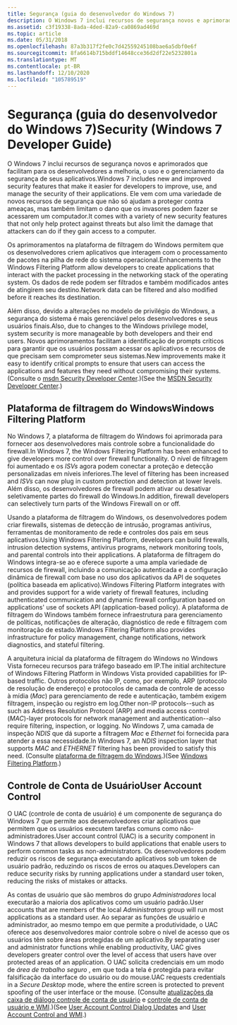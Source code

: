```yaml
---
title: Segurança (guia do desenvolvedor do Windows 7)
description: O Windows 7 inclui recursos de segurança novos e aprimorados que facilitam para os desenvolvedores a melhoria, o uso e o gerenciamento da segurança de seus aplicativos.
ms.assetid: c3f19338-8ada-4ded-82a9-ca0869ad469d
ms.topic: article
ms.date: 05/31/2018
ms.openlocfilehash: 87a3b317f2fe0c7d42559245108bae6a5dbf0e6f
ms.sourcegitcommit: 8fa6614b715bddf14648cce36d2df22e5232801a
ms.translationtype: MT
ms.contentlocale: pt-BR
ms.lasthandoff: 12/10/2020
ms.locfileid: "105789519"
---
```

# <a name="security-windows-7-developer-guide"></a><span data-ttu-id="b9d0a-103">Segurança (guia do desenvolvedor do Windows 7)</span><span class="sxs-lookup"><span data-stu-id="b9d0a-103">Security (Windows 7 Developer Guide)</span></span>

<span data-ttu-id="b9d0a-104">O Windows 7 inclui recursos de segurança novos e aprimorados que facilitam para os desenvolvedores a melhoria, o uso e o gerenciamento da segurança de seus aplicativos.</span><span class="sxs-lookup"><span data-stu-id="b9d0a-104">Windows 7 includes new and improved security features that make it easier for developers to improve, use, and manage the security of their applications.</span></span> <span data-ttu-id="b9d0a-105">Ele vem com uma variedade de novos recursos de segurança que não só ajudam a proteger contra ameaças, mas também limitam o dano que os invasores podem fazer se acessarem um computador.</span><span class="sxs-lookup"><span data-stu-id="b9d0a-105">It comes with a variety of new security features that not only help protect against threats but also limit the damage that attackers can do if they gain access to a computer.</span></span>

<span data-ttu-id="b9d0a-106">Os aprimoramentos na plataforma de filtragem do Windows permitem que os desenvolvedores criem aplicativos que interagem com o processamento de pacotes na pilha de rede do sistema operacional.</span><span class="sxs-lookup"><span data-stu-id="b9d0a-106">Enhancements to the Windows Filtering Platform allow developers to create applications that interact with the packet processing in the networking stack of the operating system.</span></span> <span data-ttu-id="b9d0a-107">Os dados de rede podem ser filtrados e também modificados antes de atingirem seu destino.</span><span class="sxs-lookup"><span data-stu-id="b9d0a-107">Network data can be filtered and also modified before it reaches its destination.</span></span>

<span data-ttu-id="b9d0a-108">Além disso, devido a alterações no modelo de privilégio do Windows, a segurança do sistema é mais gerenciável pelos desenvolvedores e seus usuários finais.</span><span class="sxs-lookup"><span data-stu-id="b9d0a-108">Also, due to changes to the Windows privilege model, system security is more manageable by both developers and their end users.</span></span> <span data-ttu-id="b9d0a-109">Novos aprimoramentos facilitam a identificação de prompts críticos para garantir que os usuários possam acessar os aplicativos e recursos de que precisam sem comprometer seus sistemas.</span><span class="sxs-lookup"><span data-stu-id="b9d0a-109">New improvements make it easy to identify critical prompts to ensure that users can access the applications and features they need without compromising their systems.</span></span> <span data-ttu-id="b9d0a-110">(Consulte o [msdn Security Developer Center](https://msdn.microsoft.com/security/default.aspx).)</span><span class="sxs-lookup"><span data-stu-id="b9d0a-110">(See the [MSDN Security Developer Center](https://msdn.microsoft.com/security/default.aspx).)</span></span>

## <a name="windows-filtering-platform"></a><span data-ttu-id="b9d0a-111">Plataforma de filtragem do Windows</span><span class="sxs-lookup"><span data-stu-id="b9d0a-111">Windows Filtering Platform</span></span>

<span data-ttu-id="b9d0a-112">No Windows 7, a plataforma de filtragem do Windows foi aprimorada para fornecer aos desenvolvedores mais controle sobre a funcionalidade do firewall.</span><span class="sxs-lookup"><span data-stu-id="b9d0a-112">In Windows 7, the Windows Filtering Platform has been enhanced to give developers more control over firewall functionality.</span></span> <span data-ttu-id="b9d0a-113">O nível de filtragem foi aumentado e os *ISVs* agora podem conectar a proteção e detecção personalizadas em níveis inferiores.</span><span class="sxs-lookup"><span data-stu-id="b9d0a-113">The level of filtering has been increased and *ISVs* can now plug in custom protection and detection at lower levels.</span></span> <span data-ttu-id="b9d0a-114">Além disso, os desenvolvedores de firewall podem ativar ou desativar seletivamente partes do firewall do Windows.</span><span class="sxs-lookup"><span data-stu-id="b9d0a-114">In addition, firewall developers can selectively turn parts of the Windows Firewall on or off.</span></span>

<span data-ttu-id="b9d0a-115">Usando a plataforma de filtragem do Windows, os desenvolvedores podem criar firewalls, sistemas de detecção de intrusão, programas antivírus, ferramentas de monitoramento de rede e controles dos pais em seus aplicativos.</span><span class="sxs-lookup"><span data-stu-id="b9d0a-115">Using Windows Filtering Platform, developers can build firewalls, intrusion detection systems, antivirus programs, network monitoring tools, and parental controls into their applications.</span></span> <span data-ttu-id="b9d0a-116">A plataforma de filtragem do Windows integra-se ao e oferece suporte a uma ampla variedade de recursos de firewall, incluindo a comunicação autenticada e a configuração dinâmica de firewall com base no uso dos aplicativos da API de soquetes (política baseada em aplicativo).</span><span class="sxs-lookup"><span data-stu-id="b9d0a-116">Windows Filtering Platform integrates with and provides support for a wide variety of firewall features, including authenticated communication and dynamic firewall configuration based on applications' use of sockets API (application-based policy).</span></span> <span data-ttu-id="b9d0a-117">A plataforma de filtragem do Windows também fornece infraestrutura para gerenciamento de políticas, notificações de alteração, diagnóstico de rede e filtragem com monitoração de estado.</span><span class="sxs-lookup"><span data-stu-id="b9d0a-117">Windows Filtering Platform also provides infrastructure for policy management, change notifications, network diagnostics, and stateful filtering.</span></span>

<span data-ttu-id="b9d0a-118">A arquitetura inicial da plataforma de filtragem do Windows no Windows Vista forneceu recursos para tráfego baseado em IP.</span><span class="sxs-lookup"><span data-stu-id="b9d0a-118">The initial architecture of Windows Filtering Platform in Windows Vista provided capabilities for IP-based traffic.</span></span> <span data-ttu-id="b9d0a-119">Outros protocolos não IP, como, por exemplo, ARP (protocolo de resolução de endereço) e protocolos de camada de controle de acesso à mídia (*Mac*) para gerenciamento de rede e autenticação, também exigem filtragem, inspeção ou registro em log.</span><span class="sxs-lookup"><span data-stu-id="b9d0a-119">Other non-IP protocols--such as such as Address Resolution Protocol (ARP) and media access control (*MAC*)-layer protocols for network management and authentication--also require filtering, inspection, or logging.</span></span> <span data-ttu-id="b9d0a-120">No Windows 7, uma camada de inspeção *NDIS* que dá suporte a filtragem *Mac* e *Ethernet* foi fornecida para atender a essa necessidade.</span><span class="sxs-lookup"><span data-stu-id="b9d0a-120">In Windows 7, an *NDIS* inspection layer that supports *MAC* and *ETHERNET* filtering has been provided to satisfy this need.</span></span> <span data-ttu-id="b9d0a-121">(Consulte [plataforma de filtragem do Windows](../fwp/windows-filtering-platform-start-page.md).)</span><span class="sxs-lookup"><span data-stu-id="b9d0a-121">(See [Windows Filtering Platform](../fwp/windows-filtering-platform-start-page.md).)</span></span>

## <a name="user-account-control"></a><span data-ttu-id="b9d0a-122">Controle de Conta de Usuário</span><span class="sxs-lookup"><span data-stu-id="b9d0a-122">User Account Control</span></span>

<span data-ttu-id="b9d0a-123">O UAC (controle de conta de usuário) é um componente de segurança do Windows 7 que permite aos desenvolvedores criar aplicativos que permitem que os usuários executem tarefas comuns como não-administradores.</span><span class="sxs-lookup"><span data-stu-id="b9d0a-123">User account control (UAC) is a security component in Windows 7 that allows developers to build applications that enable users to perform common tasks as non-administrators.</span></span> <span data-ttu-id="b9d0a-124">Os desenvolvedores podem reduzir os riscos de segurança executando aplicativos sob um token de usuário padrão, reduzindo os riscos de erros ou ataques.</span><span class="sxs-lookup"><span data-stu-id="b9d0a-124">Developers can reduce security risks by running applications under a standard user token, reducing the risks of mistakes or attacks.</span></span>

<span data-ttu-id="b9d0a-125">As contas de usuário que são membros do grupo *Administradores* local executarão a maioria dos aplicativos como um usuário padrão.</span><span class="sxs-lookup"><span data-stu-id="b9d0a-125">User accounts that are members of the local *Administrators* group will run most applications as a standard user.</span></span> <span data-ttu-id="b9d0a-126">Ao separar as funções de usuário e administrador, ao mesmo tempo em que permite a produtividade, o UAC oferece aos desenvolvedores maior controle sobre o nível de acesso que os usuários têm sobre áreas protegidas de um aplicativo.</span><span class="sxs-lookup"><span data-stu-id="b9d0a-126">By separating user and administrator functions while enabling productivity, UAC gives developers greater control over the level of access that users have over protected areas of an application.</span></span> <span data-ttu-id="b9d0a-127">O UAC solicita credenciais em um modo de *área de trabalho seguro* , em que toda a tela é protegida para evitar falsificação da interface do usuário ou do mouse.</span><span class="sxs-lookup"><span data-stu-id="b9d0a-127">UAC requests credentials in a *Secure Desktop* mode, where the entire screen is protected to prevent spoofing of the user interface or the mouse.</span></span> <span data-ttu-id="b9d0a-128">(Consulte [atualizações da caixa de diálogo controle de conta de usuário](../win7appqual/user-interface---user-account-control-dialog-updates.md) e [controle de conta de usuário e WMI](../wmisdk/user-account-control-and-wmi.md).)</span><span class="sxs-lookup"><span data-stu-id="b9d0a-128">(See [User Account Control Dialog Updates](../win7appqual/user-interface---user-account-control-dialog-updates.md) and [User Account Control and WMI](../wmisdk/user-account-control-and-wmi.md).)</span></span>

 

 
